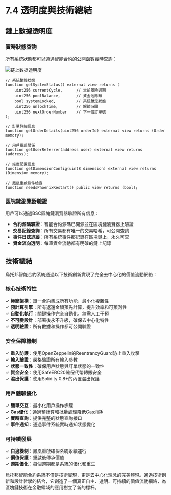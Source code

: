# 7.4 透明度與技術總結

## 鏈上數據透明度

### 實時狀態查詢

所有系統狀態都可以通過智能合約的公開函數實時查詢：

![链上数据透明度](/images/图28.svg)

```solidity
// 系統整體狀態
function getSystemStatus() external view returns (
    uint256 currentCycle,      // 當前風險週期
    uint256 poolBalance,       // 資金池餘額
    bool systemLocked,         // 系統鎖定狀態
    uint256 unlockTime,        // 解鎖時間
    uint256 nextOrderNumber    // 下一個訂單號
);

// 訂單詳細信息
function getOrderDetails(uint256 orderId) external view returns (Order memory);

// 用戶推薦關係
function getUserReferrer(address user) external view returns (address);

// 維度配置信息
function getDimensionConfig(uint8 dimension) external view returns (Dimension memory);

// 鳳凰重啟條件檢查
function needsPhoenixRestart() public view returns (bool);
```

### 區塊鏈瀏覽器驗證

用戶可以通過BSC區塊鏈瀏覽器驗證所有信息：
- **合約源碼驗證**：智能合約源碼已開源並在區塊鏈瀏覽器上驗證
- **交易記錄查詢**：所有交易都有唯一的交易哈希，可公開查詢
- **事件日誌追蹤**：所有系統事件都記錄在區塊鏈上，永久可查
- **資金流向透明**：每筆資金流動都有明確的鏈上記錄

## 技術總結

烏托邦智能合約系統通過以下技術創新實現了完全去中心化的價值流動網絡：

### 核心技術特性

✓ **極簡架構**：單一合約集成所有功能，最小化複雜性  
✓ **預計算引擎**：所有返還金額預先計算，提升效率和可預測性  
✓ **自動化執行**：關鍵操作完全自動化，無需人工干預  
✓ **不可變設計**：部署後永不升級，確保去中心化特性  
✓ **透明驗證**：所有數據和操作都可公開驗證

### 安全保障機制

✓ **重入防護**：使用OpenZeppelin的ReentrancyGuard防止重入攻擊  
✓ **輸入驗證**：嚴格驗證所有輸入參數  
✓ **狀態一致性**：確保用戶狀態與訂單狀態的一致性  
✓ **資金安全**：使用SafeERC20確保代幣轉賬安全  
✓ **溢出保護**：使用Solidity 0.8+的內置溢出保護

### 用戶體驗優化

✓ **簡單交互**：最小化用戶操作步驟  
✓ **Gas優化**：通過預計算和批量處理降低Gas消耗  
✓ **實時查詢**：提供完整的狀態查詢接口  
✓ **事件通知**：通過事件系統實時通知狀態變化

### 可持續發展

✓ **自適機制**：鳳凰重啟確保系統永續運行  
✓ **價值保護**：重啟後傳承價值  
✓ **週期優化**：每個週期都是系統的優化和重生

烏托邦智能合約系統不僅是技術實現，更是去中心化理念的完美體現。通過技術創新和設計哲學的結合，它創造了一個真正自主、透明、可持續的價值流動網絡，為區塊鏈技術在金融領域的應用樹立了新的標杆。
